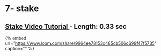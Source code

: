 # 7- stake

## [Stake Video Tutorial ](https://www.loom.com/share/9964ee78153c485cb506c699f47f5735)- Length: 0.33 sec

{% embed url="https://www.loom.com/share/9964ee78153c485cb506c699f47f5735" caption="" %}

